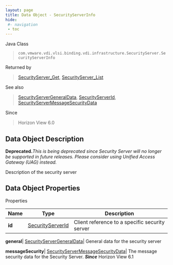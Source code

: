 ```yaml
---
layout: page
title: Data Object - SecurityServerInfo
hide:
 #- navigation
 - toc
---
```






Java Class  
> `com.vmware.vdi.vlsi.binding.vdi.infrastructure.SecurityServer.SecurityServerInfo`

Returned by  
> [SecurityServer_Get](vdi.infrastructure.SecurityServer.md#get), [SecurityServer_List](vdi.infrastructure.SecurityServer.md#list)

See also  
> [SecurityServerGeneralData](vdi.infrastructure.SecurityServer.GeneralData.md), [SecurityServerId](vdi.entity.SecurityServerId.md), [SecurityServerMessageSecurityData](vdi.infrastructure.SecurityServer.MessageSecurityData.md)

Since  
> Horizon View 6.0


## Data Object Description 

**Deprecated.**_This is being deprecated since Security Server will no longer be supported in future releases. Please consider using Unified Access Gateway (UAG) instead._

Description of the security server 

## Data Object Properties

Properties

Name |  Type |  Description   
---|---|---  
**id**| [SecurityServerId](vdi.entity.SecurityServerId.md)|  Client reference to a specific security server   
  
**general**| [SecurityServerGeneralData](vdi.infrastructure.SecurityServer.GeneralData.md)|  General data for the security server   
  
**messageSecurity**| [SecurityServerMessageSecurityData](vdi.infrastructure.SecurityServer.MessageSecurityData.md)|  The message security data for the Security Server.  **_Since_** Horizon View 6.1  
  
  
  
  
  
  
